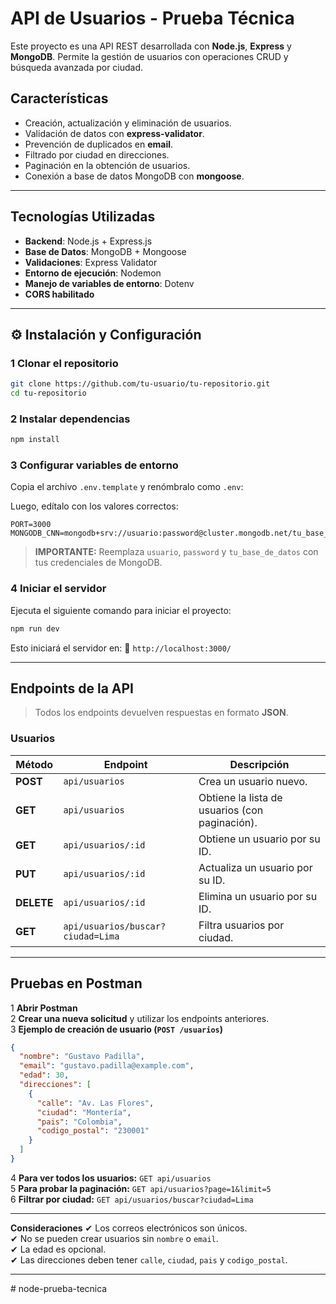 #  API de Usuarios - Prueba Técnica

Este proyecto es una API REST desarrollada con **Node.js**, **Express** y **MongoDB**. Permite la gestión de usuarios con operaciones CRUD y búsqueda avanzada por ciudad.

##  **Características**
- Creación, actualización y eliminación de usuarios.  
- Validación de datos con **express-validator**.  
- Prevención de duplicados en **email**.  
- Filtrado por ciudad en direcciones.  
- Paginación en la obtención de usuarios.  
- Conexión a base de datos MongoDB con **mongoose**.  

---

##  **Tecnologías Utilizadas**
- **Backend**: Node.js + Express.js  
- **Base de Datos**: MongoDB + Mongoose  
- **Validaciones**: Express Validator  
- **Entorno de ejecución**: Nodemon  
- **Manejo de variables de entorno**: Dotenv  
- **CORS habilitado**  

---

## ⚙ **Instalación y Configuración**

###  **1️ Clonar el repositorio**
```bash
git clone https://github.com/tu-usuario/tu-repositorio.git
cd tu-repositorio
```

###  **2️ Instalar dependencias**
```bash
npm install
```

###  **3️ Configurar variables de entorno**
Copia el archivo `.env.template` y renómbralo como `.env`:

Luego, edítalo con los valores correctos:

```env
PORT=3000
MONGODB_CNN=mongodb+srv://usuario:password@cluster.mongodb.net/tu_base_de_datos
```

> **IMPORTANTE:** Reemplaza `usuario`, `password` y `tu_base_de_datos` con tus credenciales de MongoDB.

###  **4️ Iniciar el servidor**
Ejecuta el siguiente comando para iniciar el proyecto:
```bash
npm run dev
```
Esto iniciará el servidor en:
📍 `http://localhost:3000/`

---

##  **Endpoints de la API**
> Todos los endpoints devuelven respuestas en formato **JSON**.

### **Usuarios**
| Método | Endpoint | Descripción |
|--------|---------|------------|
| **POST** | `api/usuarios` | Crea un usuario nuevo. |
| **GET** | `api/usuarios` | Obtiene la lista de usuarios (con paginación). |
| **GET** | `api/usuarios/:id` | Obtiene un usuario por su ID. |
| **PUT** | `api/usuarios/:id` | Actualiza un usuario por su ID. |
| **DELETE** | `api/usuarios/:id` | Elimina un usuario por su ID. |
| **GET** | `api/usuarios/buscar?ciudad=Lima` | Filtra usuarios por ciudad. |

---

## **Pruebas en Postman**
1 **Abrir Postman**  
2 **Crear una nueva solicitud** y utilizar los endpoints anteriores.  
3️ **Ejemplo de creación de usuario (`POST /usuarios`)**
```json
{
  "nombre": "Gustavo Padilla",
  "email": "gustavo.padilla@example.com",
  "edad": 30,
  "direcciones": [
    {
      "calle": "Av. Las Flores",
      "ciudad": "Montería",
      "pais": "Colombia",
      "codigo_postal": "230001"
    }
  ]
}
```
4️ **Para ver todos los usuarios:** `GET api/usuarios`  
5️ **Para probar la paginación:** `GET api/usuarios?page=1&limit=5`  
6️ **Filtrar por ciudad:** `GET api/usuarios/buscar?ciudad=Lima`

---

 **Consideraciones**
✔ Los correos electrónicos son únicos.  
✔ No se pueden crear usuarios sin `nombre` o `email`.  
✔ La edad es opcional.  
✔ Las direcciones deben tener `calle`, `ciudad`, `pais` y `codigo_postal`.

---

#   n o d e - p r u e b a - t e c n i c a  
 